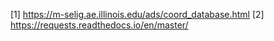 [1]	https://m-selig.ae.illinois.edu/ads/coord_database.html
[2]	https://requests.readthedocs.io/en/master/

